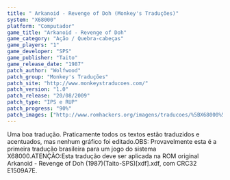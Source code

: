 ```yaml
---
title: " Arkanoid - Revenge of Doh (Monkey's Traduções)"
system: "X68000"
platform: "Computador"
game_title: "Arkanoid - Revenge of Doh"
game_category: "Ação / Quebra-cabeças"
game_players: "1"
game_developer: "SPS"
game_publisher: "Taito"
game_release_date: "1987"
patch_author: "Wolfwood"
patch_group: "Monkey's Traduções"
patch_site: "http://www.monkeystraducoes.com/"
patch_version: "1.0"
patch_release: "20/08/2009"
patch_type: "IPS e RUP"
patch_progress: "90%"
patch_images: ["http://www.romhackers.org/imagens/traducoes/%5BX68000%5D%20Arkanoid%20-%20Revenge%20of%20Doh%20-%20Monkey's%20Tradu%C3%A7%C3%B5es%20-%201.png","http://www.romhackers.org/imagens/traducoes/%5BX68000%5D%20Arkanoid%20-%20Revenge%20of%20Doh%20-%20Monkey's%20Tradu%C3%A7%C3%B5es%20-%202.png","http://www.romhackers.org/imagens/traducoes/%5BX68000%5D%20Arkanoid%20-%20Revenge%20of%20Doh%20-%20Monkey's%20Tradu%C3%A7%C3%B5es%20-%203.png"]
---
```

Uma boa tradução. Praticamente todos os textos estão traduzidos e acentuados, mas nenhum gráfico foi editado.OBS: Provavelmente esta é a primeira tradução brasileira para um jogo do sistema X68000.ATENÇÃO:Esta tradução deve ser aplicada na ROM original Arkanoid - Revenge of Doh (1987)(Taito-SPS)[xdf].xdf, com CRC32 E1509A7E.